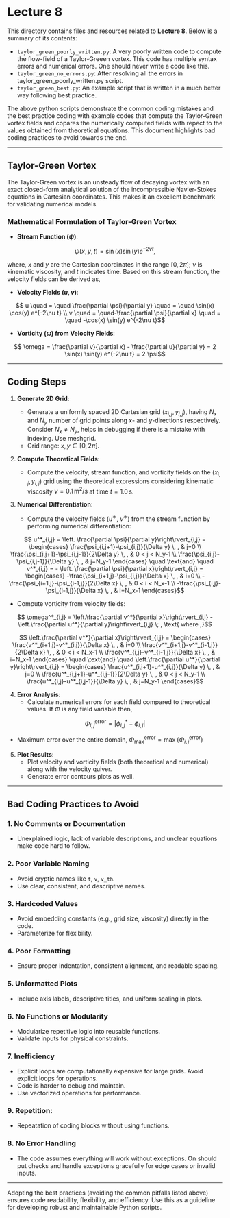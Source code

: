 # Lecture 8

This directory contains files and resources related to **Lecture 8**. Below is a summary of its contents:

- `taylor_green_poorly_written.py`: A very poorly written code to compute the flow-field of a Taylor-Greeen vortex. This code has multiple syntax errors and numerical errors. One should never write a code like this.
- `taylor_green_no_errors.py`: After resolving all the errors in taylor_green_poorly_written.py script.
- `taylor_green_best.py`: An example script that is written in a much better way following best practice.

The above python scripts demonstrate the common coding mistakes and the best practice coding with example codes that compute the Taylor-Green vortex fields and copares the numerically computed fields with repect to the values obtained from theoretical equations. This document highlights bad coding practices to avoid towards the end.

---

## Taylor-Green Vortex

The Taylor-Green vortex is an unsteady flow of decaying vortex with an exact closed-form analytical solution of the incompressible Navier-Stokes equations in Cartesian coordinates. This makes it an excellent benchmark for validating numerical models.

### Mathematical Formulation of Taylor-Green Vortex

- **Stream Function \($\psi$\)**:
```math
  \psi(x, y, t) = \sin(x) \sin(y) e^{-2\nu t} ,
```
   where, $x$ and $y$ are the Cartesian coordinates in the range $[0, 2\pi]$; $\nu$ is kinematic viscosity, and $t$ indicates time. Based on this stream function, the velocity fields can be derived as,

- **Velocity Fields \($u, v$\)**:
```math
  u \quad = \quad \frac{\partial \psi}{\partial y} \quad = \quad \sin(x) \cos(y) e^{-2\nu t} \\
  v \quad = \quad-\frac{\partial \psi}{\partial x} \quad = \quad -\cos(x) \sin(y) e^{-2\nu t}
```

- **Vorticity ($\omega$) from Velocity Fields**:
```math
  \omega = \frac{\partial v}{\partial x} - \frac{\partial u}{\partial y} = 2 \sin(x) \sin(y) e^{-2\nu t} = 2 \psi
```

---

## Coding Steps

1. **Generate 2D Grid**:
   - Generate a uniformly spaced 2D Cartesian grid $(x_{i,j}, y_{i,j})$, having $N_x$ and $N_y$ number of grid points along $x$- and $y$-directions respectively. Consider $N_x \ne N_y$, helps in debugging if there is a mistake with indexing. Use meshgrid.
   - Grid range: $x, y \in [0, 2\pi]$.

2. **Compute Theoretical Fields**:
   - Compute the velocity, stream function, and vorticity fields on the $(x_{i,j}, y_{i,j})$ grid using the theoretical expressions considering kinematic viscosity $\nu = 0.1 \, \text{m}^2/\text{s}$ at time $t = 1.0 \, \text{s}$.

3. **Numerical Differentiation**:
   - Compute the velocity fields ($u^∗$, $v^∗$) from the stream function by performing numerical differentiation:
```math
     u^*_{i,j} = \left. \frac{\partial \psi}{\partial y}\right\rvert_{i,j} = 
     \begin{cases}
      \frac{\psi_{i,j+1}-\psi_{i,j}}{\Delta y} \, , & j=0 \\
      \frac{\psi_{i,j+1}-\psi_{i,j-1}}{2\Delta y} \, , & 0 < j < N_y-1 \\
      \frac{\psi_{i,j}-\psi_{i,j-1}}{\Delta y} \, , & j=N_y-1
     \end{cases}
      \quad \text{and} \quad
     v^*_{i,j} = - \left. \frac{\partial \psi}{\partial x}\right\rvert_{i,j} = 
     \begin{cases}
      -\frac{\psi_{i+1,j}-\psi_{i,j}}{\Delta x} \, , & i=0 \\
      -\frac{\psi_{i+1,j}-\psi_{i-1,j}}{2\Delta x} \, , & 0 < i < N_x-1 \\
      -\frac{\psi_{i,j}-\psi_{i-1,j}}{\Delta x} \, , & i=N_x-1
     \end{cases}
```
   - Compute vorticity from velocity fields:
```math
     \omega^*_{i,j} = \left.\frac{\partial v^*}{\partial x}\right\rvert_{i,j} - \left.\frac{\partial u^*}{\partial y}\right\rvert_{i,j} \; , \text{ where ,}
```
```math
     \left.\frac{\partial v^*}{\partial x}\right\rvert_{i,j} = 
     \begin{cases}
      \frac{v^*_{i+1,j}-v^*_{i,j}}{\Delta x} \, , & i=0 \\
      \frac{v^*_{i+1,j}-v^*_{i-1,j}}{2\Delta x} \, , & 0 < i < N_x-1 \\
      \frac{v^*_{i,j}-v^*_{i-1,j}}{\Delta x} \, , & i=N_x-1
     \end{cases}
      \quad \text{and} \quad
     \left.\frac{\partial u^*}{\partial y}\right\rvert_{i,j} = 
     \begin{cases}
      \frac{u^*_{i,j+1}-u^*_{i,j}}{\Delta y} \, , & j=0 \\
      \frac{u^*_{i,j+1}-u^*_{i,j-1}}{2\Delta y} \, , & 0 < j < N_y-1 \\
      \frac{u^*_{i,j}-u^*_{i,j-1}}{\Delta y} \, , & j=N_y-1
     \end{cases}
```

4. **Error Analysis**:
   - Calculate numerical errors for each field compared to theoretical values. If $\Phi$ is any field variable then,
```math
     \Phi^{\text{error}}_{i,j} = \left| \phi^*_{i,j} - \phi_{i,j} \right|
```
   - Maximum error over the entire domain, $\Phi^{\text{error}}_{\text{max}} = \max{\{\Phi^{\text{error}}_{i,j}\}}$

5. **Plot Results**:
   - Plot velocity and vorticity fields (both theoretical and numerical) along with the velocity quiver.
   - Generate error contours plots as well.

---

## Bad Coding Practices to Avoid

### 1. **No Comments or Documentation**
   - Unexplained logic, lack of variable descriptions, and unclear equations make code hard to follow.

### 2. **Poor Variable Naming**
   - Avoid cryptic names like `t`, `v`, `v_th`.
   - Use clear, consistent, and descriptive names.

### 3. **Hardcoded Values**
   - Avoid embedding constants (e.g., grid size, viscosity) directly in the code.
   - Parameterize for flexibility.

### 4. **Poor Formatting**
   - Ensure proper indentation, consistent alignment, and readable spacing.

### 5. **Unformatted Plots**
   - Include axis labels, descriptive titles, and uniform scaling in plots.

### 6. **No Functions or Modularity**
   - Modularize repetitive logic into reusable functions.
   - Validate inputs for physical constraints.

### 7. **Inefficiency**
   - Explicit loops are computationally expensive for large grids. Avoid explicit loops for operations.
   - Code is harder to debug and maintain.
   - Use vectorized operations for performance.

### 9. **Repetition:**
   - Repeatation of coding blocks without using functions.

### 8. **No Error Handling**
   - The code assumes everything will work without exceptions. On should put checks and handle exceptions gracefully for edge cases or invalid inputs.

---

Adopting the best practices (avoiding the common pitfalls listed above) ensures code readability, flexibility, and efficiency. Use this as a guideline for developing robust and maintainable Python scripts.
